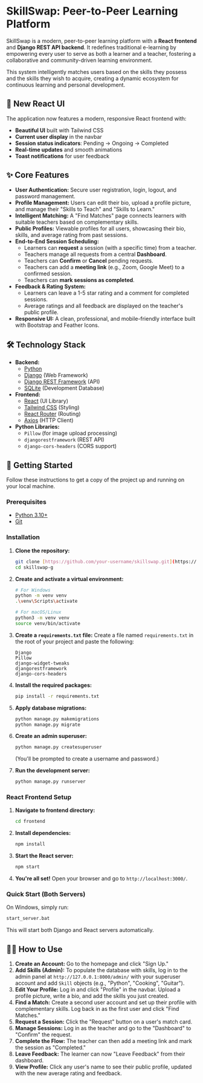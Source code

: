 # SkillSwap: Peer-to-Peer Learning Platform

SkillSwap is a modern, peer-to-peer learning platform with a **React frontend** and **Django REST API backend**. It redefines traditional e-learning by empowering every user to serve as both a learner and a teacher, fostering a collaborative and community-driven learning environment.

This system intelligently matches users based on the skills they possess and the skills they wish to acquire, creating a dynamic ecosystem for continuous learning and personal development.

## 🎨 New React UI

The application now features a modern, responsive React frontend with:
- **Beautiful UI** built with Tailwind CSS
- **Current user display** in the navbar
- **Session status indicators**: Pending → Ongoing → Completed
- **Real-time updates** and smooth animations
- **Toast notifications** for user feedback

## ✨ Core Features

* **User Authentication:** Secure user registration, login, logout, and password management.
* **Profile Management:** Users can edit their bio, upload a profile picture, and manage their "Skills to Teach" and "Skills to Learn."
* **Intelligent Matching:** A "Find Matches" page connects learners with suitable teachers based on complementary skills.
* **Public Profiles:** Viewable profiles for all users, showcasing their bio, skills, and average rating from past sessions.
* **End-to-End Session Scheduling:**
    * Learners can **request** a session (with a specific time) from a teacher.
    * Teachers manage all requests from a central **Dashboard**.
    * Teachers can **Confirm** or **Cancel** pending requests.
    * Teachers can add a **meeting link** (e.g., Zoom, Google Meet) to a confirmed session.
    * Teachers can **mark sessions as completed**.
* **Feedback & Rating System:**
    * Learners can leave a 1-5 star rating and a comment for completed sessions.
    * Average ratings and all feedback are displayed on the teacher's public profile.
* **Responsive UI:** A clean, professional, and mobile-friendly interface built with Bootstrap and Feather Icons.

## 🛠️ Technology Stack

* **Backend:**
    * [Python](https://www.python.org/)
    * [Django](https://www.djangoproject.com/) (Web Framework)
    * [Django REST Framework](https://www.django-rest-framework.org/) (API)
    * [SQLite](https://www.sqlite.org/index.html) (Development Database)
* **Frontend:**
    * [React](https://reactjs.org/) (UI Library)
    * [Tailwind CSS](https://tailwindcss.com/) (Styling)
    * [React Router](https://reactrouter.com/) (Routing)
    * [Axios](https://axios-http.com/) (HTTP Client)
* **Python Libraries:**
    * `Pillow` (for image upload processing)
    * `djangorestframework` (REST API)
    * `django-cors-headers` (CORS support)

## 🚀 Getting Started

Follow these instructions to get a copy of the project up and running on your local machine.

### Prerequisites

* [Python 3.10+](https://www.python.org/downloads/)
* [Git](https://git-scm.com/downloads/)

### Installation

1.  **Clone the repository:**
    ```sh
    git clone [https://github.com/your-username/skillswap.git](https://github.com/Sakthi4425/skillswap.git)
    cd skillswap-g
    ```

2.  **Create and activate a virtual environment:**
    ```sh
    # For Windows
    python -m venv venv
    .\venv\Scripts\activate
    
    # For macOS/Linux
    python3 -m venv venv
    source venv/bin/activate
    ```

3.  **Create a `requirements.txt` file:**
    Create a file named `requirements.txt` in the root of your project and paste the following:
    ```
    Django
    Pillow
    django-widget-tweaks
    djangorestframework
    django-cors-headers
    ```

4.  **Install the required packages:**
    ```sh
    pip install -r requirements.txt
    ```

5.  **Apply database migrations:**
    ```sh
    python manage.py makemigrations
    python manage.py migrate
    ```

6.  **Create an admin superuser:**
    ```sh
    python manage.py createsuperuser
    ```
    (You'll be prompted to create a username and password.)

7.  **Run the development server:**
    ```sh
    python manage.py runserver
    ```

### React Frontend Setup

1.  **Navigate to frontend directory:**
    ```sh
    cd frontend
    ```

2.  **Install dependencies:**
    ```sh
    npm install
    ```

3.  **Start the React server:**
    ```sh
    npm start
    ```

4.  **You're all set!** Open your browser and go to `http://localhost:3000/`.

### Quick Start (Both Servers)

On Windows, simply run:
```bat
start_server.bat
```

This will start both Django and React servers automatically.

## 🧑‍🏫 How to Use

1.  **Create an Account:** Go to the homepage and click "Sign Up."
2.  **Add Skills (Admin):** To populate the database with skills, log in to the admin panel at `http://127.0.0.1:8000/admin/` with your superuser account and add `Skill` objects (e.g., "Python", "Cooking", "Guitar").
3.  **Edit Your Profile:** Log in and click "Profile" in the navbar. Upload a profile picture, write a bio, and add the skills you just created.
4.  **Find a Match:** Create a second user account and set up their profile with complementary skills. Log back in as the first user and click "Find Matches."
5.  **Request a Session:** Click the "Request" button on a user's match card.
6.  **Manage Sessions:** Log in as the teacher and go to the "Dashboard" to "Confirm" the request.
7.  **Complete the Flow:** The teacher can then add a meeting link and mark the session as "Completed."
8.  **Leave Feedback:** The learner can now "Leave Feedback" from their dashboard.
9.  **View Profile:** Click any user's name to see their public profile, updated with the new average rating and feedback.
